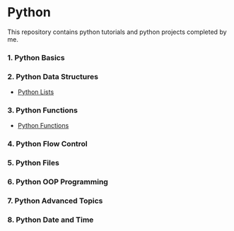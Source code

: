 # **Python**

This repository contains python tutorials and python projects completed by me.


### **1.	Python Basics**

### **2.	Python Data Structures**

   - [Python Lists](https://github.com/pb111/Python/blob/master/Python_Lists.ipynb)

### **3.	Python Functions**

   - [Python Functions](https://github.com/pb111/Python/blob/master/Python_Functions.ipynb)

### **4.	Python Flow Control**

### **5.	Python Files**

### **6.	Python OOP Programming**

### **7.	Python Advanced Topics**

### **8.	Python Date and Time**

